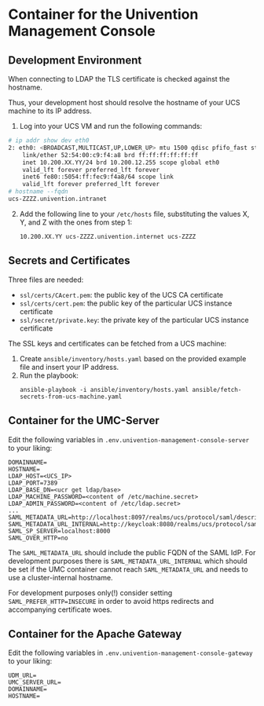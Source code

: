 
# Container for the Univention Management Console

## Development Environment

When connecting to LDAP the TLS certificate is checked against the hostname.

Thus, your development host
should resolve the hostname of your UCS machine to its IP address.

1. Log into your UCS VM and run the following commands:
  ```bash
  # ip addr show dev eth0
  2: eth0: <BROADCAST,MULTICAST,UP,LOWER_UP> mtu 1500 qdisc pfifo_fast state UP group default qlen 1000
      link/ether 52:54:00:c9:f4:a8 brd ff:ff:ff:ff:ff:ff
      inet 10.200.XX.YY/24 brd 10.200.12.255 scope global eth0
      valid_lft forever preferred_lft forever
      inet6 fe80::5054:ff:fec9:f4a8/64 scope link
      valid_lft forever preferred_lft forever
  # hostname --fqdn
  ucs-ZZZZ.univention.intranet
  ```
2. Add the following line to your `/etc/hosts` file,
   substituting the values X, Y, and Z with the ones from step 1:
   ```
   10.200.XX.YY ucs-ZZZZ.univention.internet ucs-ZZZZ
   ```

## Secrets and Certificates

Three files are needed:
- `ssl/certs/CAcert.pem`: the public key of the UCS CA certificate
- `ssl/certs/cert.pem`: the public key of the particular UCS instance certificate
- `ssl/secret/private.key`: the private key of the particular UCS instance certificate

The SSL keys and certificates can be fetched from a UCS machine:
1. Create `ansible/inventory/hosts.yaml` based on the provided example file and insert your IP address.
2. Run the playbook:
    ```
    ansible-playbook -i ansible/inventory/hosts.yaml ansible/fetch-secrets-from-ucs-machine.yaml
    ```


## Container for the UMC-Server

Edit the following variables in `.env.univention-management-console-server` to your liking:
```
DOMAINNAME=
HOSTNAME=
LDAP_HOST=<UCS_IP>
LDAP_PORT=7389
LDAP_BASE_DN=<ucr get ldap/base>
LDAP_MACHINE_PASSWORD=<content of /etc/machine.secret>
LDAP_ADMIN_PASSWORD=<content of /etc/ldap.secret>
...
SAML_METADATA_URL=http://localhost:8097/realms/ucs/protocol/saml/descriptor
SAML_METADATA_URL_INTERNAL=http://keycloak:8080/realms/ucs/protocol/saml/descriptor
SAML_SP_SERVER=localhost:8000
SAML_OVER_HTTP=no
```

The `SAML_METADATA_URL` should include the public FQDN of the SAML IdP.
For development purposes there is `SAML_METADATA_URL_INTERNAL`
which should be set if the UMC container cannot reach `SAML_METADATA_URL`
and needs to use a cluster-internal hostname.

For development purposes only(!)
consider setting `SAML_PREFER_HTTP=INSECURE` in order to avoid https redirects
and accompanying certificate woes.

## Container for the Apache Gateway

Edit the following variables in `.env.univention-management-console-gateway` to your liking:
```
UDM_URL=
UMC_SERVER_URL=
DOMAINNAME=
HOSTNAME=
```
